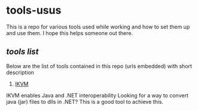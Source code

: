 # **tools-usus**
This is a repo for various tools used while working and how to set them up and use them. I hope this helps someone out there.

## _tools list_
Below are the list of tools contained in this repo (urls embedded) with short description

1. [IKVM](https://www.ikvm.net/ "IKVM")

IKVM enables Java and .NET interoperability
Looking for a way to convert java (jar) files to dlls in .NET? This is a good tool to achieve this.


